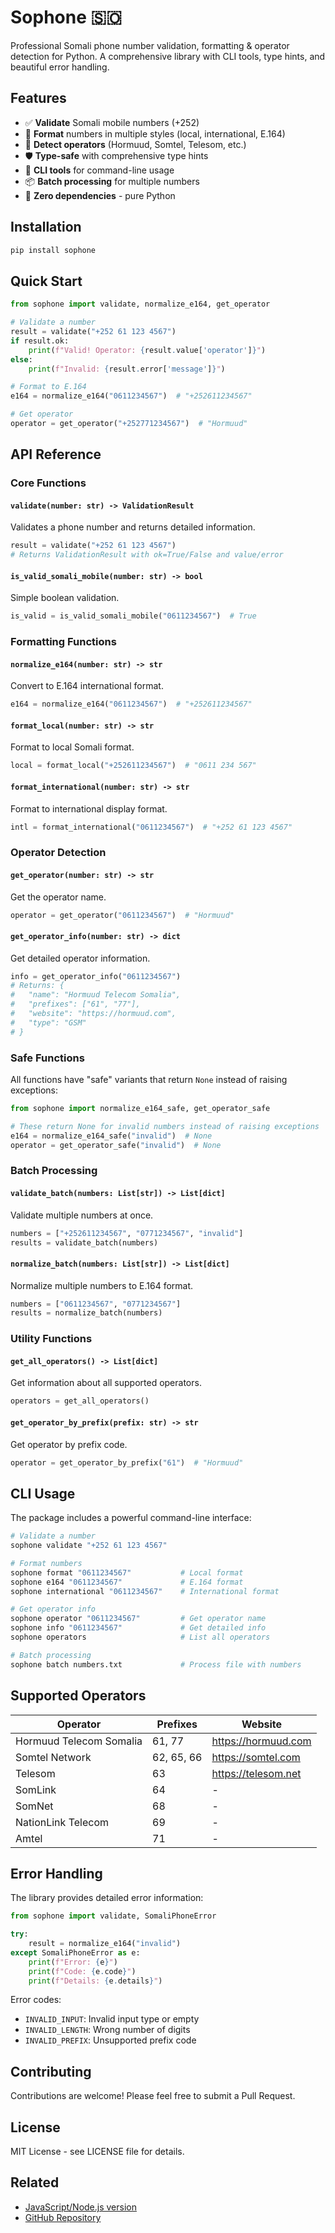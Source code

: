 # Sophone 🇸🇴

Professional Somali phone number validation, formatting & operator detection for Python. A comprehensive library with CLI tools, type hints, and beautiful error handling.

## Features

- ✅ **Validate** Somali mobile numbers (+252)
- 🎨 **Format** numbers in multiple styles (local, international, E.164)
- 🏢 **Detect operators** (Hormuud, Somtel, Telesom, etc.)
- 🛡️ **Type-safe** with comprehensive type hints
- 🚀 **CLI tools** for command-line usage
- 📦 **Batch processing** for multiple numbers
- 🎯 **Zero dependencies** - pure Python

## Installation

```bash
pip install sophone
```

## Quick Start

```python
from sophone import validate, normalize_e164, get_operator

# Validate a number
result = validate("+252 61 123 4567")
if result.ok:
    print(f"Valid! Operator: {result.value['operator']}")
else:
    print(f"Invalid: {result.error['message']}")

# Format to E.164
e164 = normalize_e164("0611234567")  # "+252611234567"

# Get operator
operator = get_operator("+252771234567")  # "Hormuud"
```

## API Reference

### Core Functions

#### `validate(number: str) -> ValidationResult`

Validates a phone number and returns detailed information.

```python
result = validate("+252 61 123 4567")
# Returns ValidationResult with ok=True/False and value/error
```

#### `is_valid_somali_mobile(number: str) -> bool`

Simple boolean validation.

```python
is_valid = is_valid_somali_mobile("0611234567")  # True
```

### Formatting Functions

#### `normalize_e164(number: str) -> str`

Convert to E.164 international format.

```python
e164 = normalize_e164("0611234567")  # "+252611234567"
```

#### `format_local(number: str) -> str`

Format to local Somali format.

```python
local = format_local("+252611234567")  # "0611 234 567"
```

#### `format_international(number: str) -> str`

Format to international display format.

```python
intl = format_international("0611234567")  # "+252 61 123 4567"
```

### Operator Detection

#### `get_operator(number: str) -> str`

Get the operator name.

```python
operator = get_operator("0611234567")  # "Hormuud"
```

#### `get_operator_info(number: str) -> dict`

Get detailed operator information.

```python
info = get_operator_info("0611234567")
# Returns: {
#   "name": "Hormuud Telecom Somalia",
#   "prefixes": ["61", "77"],
#   "website": "https://hormuud.com",
#   "type": "GSM"
# }
```

### Safe Functions

All functions have "safe" variants that return `None` instead of raising exceptions:

```python
from sophone import normalize_e164_safe, get_operator_safe

# These return None for invalid numbers instead of raising exceptions
e164 = normalize_e164_safe("invalid")  # None
operator = get_operator_safe("invalid")  # None
```

### Batch Processing

#### `validate_batch(numbers: List[str]) -> List[dict]`

Validate multiple numbers at once.

```python
numbers = ["+252611234567", "0771234567", "invalid"]
results = validate_batch(numbers)
```

#### `normalize_batch(numbers: List[str]) -> List[dict]`

Normalize multiple numbers to E.164 format.

```python
numbers = ["0611234567", "0771234567"]
results = normalize_batch(numbers)
```

### Utility Functions

#### `get_all_operators() -> List[dict]`

Get information about all supported operators.

```python
operators = get_all_operators()
```

#### `get_operator_by_prefix(prefix: str) -> str`

Get operator by prefix code.

```python
operator = get_operator_by_prefix("61")  # "Hormuud"
```

## CLI Usage

The package includes a powerful command-line interface:

```bash
# Validate a number
sophone validate "+252 61 123 4567"

# Format numbers
sophone format "0611234567"           # Local format
sophone e164 "0611234567"             # E.164 format
sophone international "0611234567"    # International format

# Get operator info
sophone operator "0611234567"         # Get operator name
sophone info "0611234567"             # Get detailed info
sophone operators                     # List all operators

# Batch processing
sophone batch numbers.txt             # Process file with numbers
```

## Supported Operators

| Operator                | Prefixes   | Website             |
| ----------------------- | ---------- | ------------------- |
| Hormuud Telecom Somalia | 61, 77     | https://hormuud.com |
| Somtel Network          | 62, 65, 66 | https://somtel.com  |
| Telesom                 | 63         | https://telesom.net |
| SomLink                 | 64         | -                   |
| SomNet                  | 68         | -                   |
| NationLink Telecom      | 69         | -                   |
| Amtel                   | 71         | -                   |

## Error Handling

The library provides detailed error information:

```python
from sophone import validate, SomaliPhoneError

try:
    result = normalize_e164("invalid")
except SomaliPhoneError as e:
    print(f"Error: {e}")
    print(f"Code: {e.code}")
    print(f"Details: {e.details}")
```

Error codes:

- `INVALID_INPUT`: Invalid input type or empty
- `INVALID_LENGTH`: Wrong number of digits
- `INVALID_PREFIX`: Unsupported prefix code

## Contributing

Contributions are welcome! Please feel free to submit a Pull Request.

## License

MIT License - see LICENSE file for details.

## Related

- [JavaScript/Node.js version](https://www.npmjs.com/package/sophone)
- [GitHub Repository](https://github.com/omartood/sophone)

